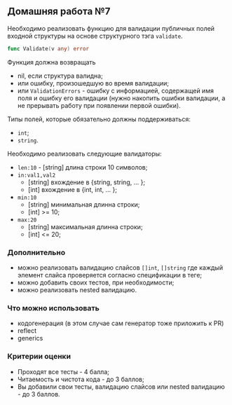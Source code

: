 ## Домашняя работа №7

Необходимо реализовать функцию для валидации публичных полей входной структуры на основе структурного тэга `validate`.

```go
func Validate(v any) error
```

Функция должна возвращать
- nil, если структура валидна;
- или ошибку, произошедшую во время валидации;
- или `ValidationErrors` - ошибку с информацией, содержащей имя поля и ошибку его валидации (нужно накопить ошибки валидации, а не прерывать работу при появлении первой ошибки).

Типы полей, которые обязательно должны поддерживаться:
- `int`;
- `string`.

Необходимо реализовать следующие валидаторы:

* `len:10` - [string] длина строки 10 символов;
* `in:val1,val2`
  * [string] вхождение в {string, string, ... };
  * [int]  вхождение в {int, int, ... };
* `min:10`
  * [string] минимальная длинна строки;
  * [int] >= 10;
* `max:20`
  * [string] максимальная длинна строки;
  * [int] <= 20;

### Дополнительно
* можно реализовать валидацию слайсов `[]int`, `[]string` где каждый элемент слайса проверяется согласно спецификации в теге;
* можно добавить своих тестов, при необходимости;
* можно реализовать nested валидацию.


### Что можно использовать
- кодогенерация (в этом случае сам генератор тоже приложить к PR)
- reflect 
- generics


### Критерии оценки
- Проходят все тесты - 4 балла;
- Читаемость и чистота кода - до 3 баллов;
- Вы добавили свои тесты, валидацию слайсов или nested валидацию - до 3 баллов.

